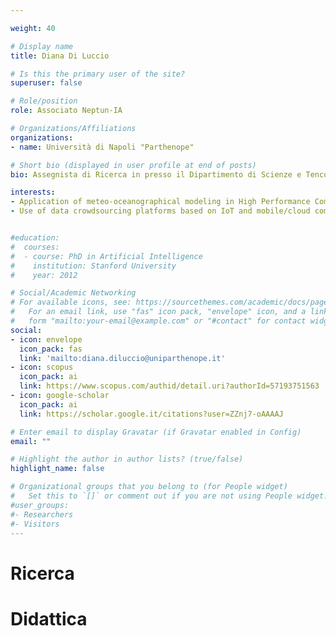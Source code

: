 ```yaml
---

weight: 40

# Display name
title: Diana Di Luccio

# Is this the primary user of the site?
superuser: false

# Role/position
role: Associato Neptun-IA

# Organizations/Affiliations
organizations:
- name: Università di Napoli "Parthenope"

# Short bio (displayed in user profile at end of posts)
bio: Assegnista di Ricerca in presso il Dipartimento di Scienze e Tencologie dell'Università degli Studi di Napoli "Parthenope" dal 2016. Nel 2012 si è laureata presso la stessa Università in Scienze Ambientali con lode e menzione alla carriera. Nel 2018 ha conseguito il Dottorato di Ricerca in Fenomeni e Rischi Ambientali discutendo una tesi sull'applicazione di modelli numerici di simulazione allo studio dei processi di idrodinamica costiera associati ad eventi meteo-marini estremi. 

interests:
- Application of meteo-oceanographical modeling in High Performance Computing (HPC) environment to forecast and manage the potential risks for citizens and infrastructure deriving from weather-marine events. The applications are mostly focused to the coastal areas with the use of regional numerical models. 
- Use of data crowdsourcing platforms based on IoT and mobile/cloud computing technologies to collect useful data to improve the accuracy of numerical forecasting models.


#education:
#  courses:
#  - course: PhD in Artificial Intelligence
#    institution: Stanford University
#    year: 2012

# Social/Academic Networking
# For available icons, see: https://sourcethemes.com/academic/docs/page-builder/#icons
#   For an email link, use "fas" icon pack, "envelope" icon, and a link in the
#   form "mailto:your-email@example.com" or "#contact" for contact widget.
social:
- icon: envelope
  icon_pack: fas
  link: 'mailto:diana.diluccio@uniparthenope.it'
- icon: scopus
  icon_pack: ai
  link: https://www.scopus.com/authid/detail.uri?authorId=57193751563
- icon: google-scholar
  icon_pack: ai
  link: https://scholar.google.it/citations?user=ZZnj7-oAAAAJ

# Enter email to display Gravatar (if Gravatar enabled in Config)
email: ""

# Highlight the author in author lists? (true/false)
highlight_name: false

# Organizational groups that you belong to (for People widget)
#   Set this to `[]` or comment out if you are not using People widget.
#user_groups:
#- Researchers
#- Visitors
---
```


# Ricerca

# Didattica

